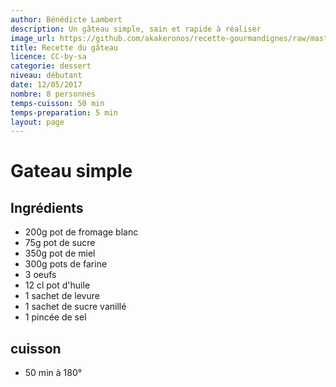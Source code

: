 ```yaml
---
author: Bénédicte Lambert
description: Un gâteau simple, sain et rapide à réaliser
image_url: https://github.com/akakeronos/recette-gourmandignes/raw/master/images/tiramisu-revisite.jpg
title: Recette du gâteau
licence: CC-by-sa
categorie: dessert
niveau: débutant
date: 12/05/2017
nombre: 8 personnes
temps-cuisson: 50 min
temps-preparation: 5 min
layout: page
---
```


# Gateau simple

## Ingrédients

* 200g pot de fromage blanc
* 75g pot de sucre
* 350g pot de miel
* 300g pots de farine
* 3 oeufs
* 12 cl pot d'huile
* 1 sachet de levure
* 1 sachet de sucre vanillé
* 1 pincée de sel

## cuisson
* 50 min à 180°
